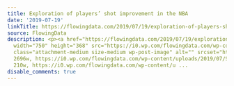 ```yaml
---
title: Exploration of players’ shot improvement in the NBA
date: '2019-07-19'
linkTitle: https://flowingdata.com/2019/07/19/exploration-of-players-shot-improvement-in-the-nba/
source: FlowingData
description: <p><a href="https://flowingdata.com/2019/07/19/exploration-of-players-shot-improvement-in-the-nba/"><img
  width="750" height="368" src="https://i0.wp.com/flowingdata.com/wp-content/uploads/2019/07/Shotline-by-Peter-Beshai.png?fit=750%2C368&amp;ssl=1"
  class="attachment-medium size-medium wp-post-image" alt="" srcset="https://i0.wp.com/flowingdata.com/wp-content/uploads/2019/07/Shotline-by-Peter-Beshai.png?w=2696&amp;ssl=1
  2696w, https://i0.wp.com/flowingdata.com/wp-content/uploads/2019/07/Shotline-by-Peter-Beshai.png?resize=210%2C103&amp;ssl=1
  210w, https://i0.wp.com/flowingdata.com/wp-content/u ...
disable_comments: true
---
```

<p><a href="https://flowingdata.com/2019/07/19/exploration-of-players-shot-improvement-in-the-nba/"><img width="750" height="368" src="https://i0.wp.com/flowingdata.com/wp-content/uploads/2019/07/Shotline-by-Peter-Beshai.png?fit=750%2C368&amp;ssl=1" class="attachment-medium size-medium wp-post-image" alt="" srcset="https://i0.wp.com/flowingdata.com/wp-content/uploads/2019/07/Shotline-by-Peter-Beshai.png?w=2696&amp;ssl=1 2696w, https://i0.wp.com/flowingdata.com/wp-content/uploads/2019/07/Shotline-by-Peter-Beshai.png?resize=210%2C103&amp;ssl=1 210w, https://i0.wp.com/flowingdata.com/wp-content/u ...